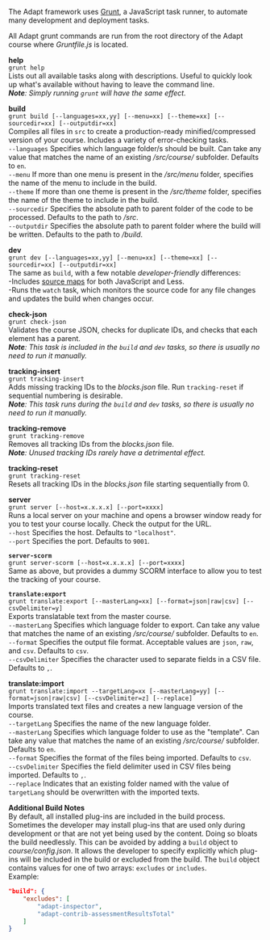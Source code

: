 The Adapt framework uses [Grunt](http://gruntjs.com/), a JavaScript  task runner, to automate many development and deployment tasks.  

All Adapt grunt commands are run from the root directory of the Adapt course where *Gruntfile.js* is located. 

**help**  
`grunt help`  
Lists out all available tasks along with descriptions. Useful to quickly look up what's available without having to leave the command line. <br/>_**Note**: Simply running `grunt` will have the same effect._ 

**build**  
`grunt build [--languages=xx,yy] [--menu=xx] [--theme=xx] [--sourcedir=xx] [--outputdir=xx]`  
Compiles all files in `src` to create a production-ready minified/compressed version of your course. Includes a variety of error-checking tasks.  
`--languages` Specifies which language folder/s should be built. Can take any value that matches the name of an existing */src/course/* subfolder. Defaults to `en`.  
`--menu` If more than one menu is present in the */src/menu* folder, specifies the name of the menu to include in the build.  
`--theme` If more than one theme is present in the */src/theme* folder, specifies the name of the theme to include in the build.  
`--sourcedir` Specifies the absolute path to parent folder of the code to be processed. Defaults to the path to */src*.  
`--outputdir`  Specifies the absolute path to parent folder where the build will be written. Defaults to the path to */build*. 

**dev**  
`grunt dev [--languages=xx,yy] [--menu=xx] [--theme=xx] [--sourcedir=xx] [--outputdir=xx]`   
The same as `build`, with a few notable *developer-friendly* differences:  
-Includes [source maps](http://blog.teamtreehouse.com/introduction-source-maps) for both JavaScript and Less.  
-Runs the `watch` task, which monitors the source code for any file changes and updates the build when changes occur.  

**check-json**    
`grunt check-json`  
Validates the course JSON, checks for duplicate IDs, and checks that each element has a parent.  
_**Note**: This task is included in the `build` and `dev` tasks, so there is usually no need to run it manually._ 

**tracking-insert**  
`grunt tracking-insert`  
Adds missing tracking IDs to the *blocks.json* file. Run `tracking-reset` if sequential numbering is desirable.  
_**Note**: This task runs during the `build` and `dev` tasks, so there is usually no need to run it manually._ 

**tracking-remove**  
`grunt tracking-remove`  
Removes all tracking IDs from the *blocks.json* file.  
_**Note**: Unused tracking IDs rarely have a detrimental effect._

**tracking-reset**  
`grunt tracking-reset`  
Resets all tracking IDs in the *blocks.json* file starting sequentially from 0.  

**server**  
`grunt server [--host=x.x.x.x] [--port=xxxx]`  
Runs a local server on your machine and opens a browser window ready for you to test your course locally. Check the output for the URL.  
`--host` Specifies the host. Defaults to `"localhost"`.  
`--port` Specifies the port. Defaults to `9001`.

**`server-scorm`**  
`grunt server-scorm [--host=x.x.x.x] [--port=xxxx]`  
Same as above, but provides a dummy SCORM interface to allow you to test the tracking of your course.  

**`translate:export`**  
`grunt translate:export [--masterLang=xx] [--format=json|raw|csv] [--csvDelimiter=y]`  
Exports translatable text from the master course.  
`--masterLang` Specifies which language folder to export. Can take any value that matches the name of an existing */src/course/* subfolder. Defaults to `en`.  
`--format` Specifies the output file format. Acceptable values are `json`, `raw`, and `csv`. Defaults to `csv`.  
`--csvDelimiter` Specifies the character used to separate fields in a CSV file. Defaults to `,`.  

**translate:import**  
`grunt translate:import --targetLang=xx [--masterLang=yy] [--format=json|raw|csv] [--csvDelimiter=z] [--replace]`  
Imports translated text files and creates a new language version of the course.  
`--targetLang` Specifies the name of the new language folder.  
`--masterLang` Specifies which language folder to use as the "template". Can take any value that matches the name of an existing */src/course/* subfolder. Defaults to `en`.  
`--format` Specifies the format of the files being imported. Defaults to `csv`.  
`--csvDelimiter` Specifies the field delimiter used in CSV files being imported. Defaults to `,`.  
`--replace` Indicates that an existing folder named with the value of `targetLang` should be overwritten with the imported texts.  

**Additional Build Notes**  
By default, all installed plug-ins are included in the build process. Sometimes the developer may install plug-ins that are used only during development or that are not yet being used by the content. Doing so bloats the build needlessly. This can be avoided by adding a `build` object to *course/config.json*. It allows the developer to specify explicitly which plug-ins will be included in the build or excluded from the build. The `build` object contains values for one of two arrays: `excludes` or `includes`.  
Example:  
```json  
"build": {
    "excludes": [
        "adapt-inspector",
        "adapt-contrib-assessmentResultsTotal"
    ]
}
```
